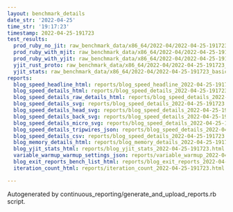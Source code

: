 ```yaml
---
layout: benchmark_details
date_str: '2022-04-25'
time_str: '19:17:23'
timestamp: 2022-04-25-191723
test_results:
  prod_ruby_no_jit: raw_benchmark_data/x86_64/2022-04/2022-04-25-191723_basic_benchmark_prod_ruby_no_jit.json
  prod_ruby_with_mjit: raw_benchmark_data/x86_64/2022-04/2022-04-25-191723_basic_benchmark_prod_ruby_with_mjit.json
  prod_ruby_with_yjit: raw_benchmark_data/x86_64/2022-04/2022-04-25-191723_basic_benchmark_prod_ruby_with_yjit.json
  yjit_rust_proto: raw_benchmark_data/x86_64/2022-04/2022-04-25-191723_basic_benchmark_yjit_rust_proto.json
  yjit_stats: raw_benchmark_data/x86_64/2022-04/2022-04-25-191723_basic_benchmark_yjit_stats.json
reports:
  blog_speed_headline_html: reports/blog_speed_headline_2022-04-25-191723.html
  blog_speed_details_html: reports/blog_speed_details_2022-04-25-191723.html
  blog_speed_details_raw_details_html: reports/blog_speed_details_2022-04-25-191723.raw_details.html
  blog_speed_details_svg: reports/blog_speed_details_2022-04-25-191723.svg
  blog_speed_details_head_svg: reports/blog_speed_details_2022-04-25-191723.head.svg
  blog_speed_details_back_svg: reports/blog_speed_details_2022-04-25-191723.back.svg
  blog_speed_details_micro_svg: reports/blog_speed_details_2022-04-25-191723.micro.svg
  blog_speed_details_tripwires_json: reports/blog_speed_details_2022-04-25-191723.tripwires.json
  blog_speed_details_csv: reports/blog_speed_details_2022-04-25-191723.csv
  blog_memory_details_html: reports/blog_memory_details_2022-04-25-191723.html
  blog_yjit_stats_html: reports/blog_yjit_stats_2022-04-25-191723.html
  variable_warmup_warmup_settings_json: reports/variable_warmup_2022-04-25-191723.warmup_settings.json
  blog_exit_reports_bench_list_html: reports/blog_exit_reports_2022-04-25-191723.bench_list.html
  iteration_count_html: reports/iteration_count_2022-04-25-191723.html

---
```

Autogenerated by continuous_reporting/generate_and_upload_reports.rb script.
